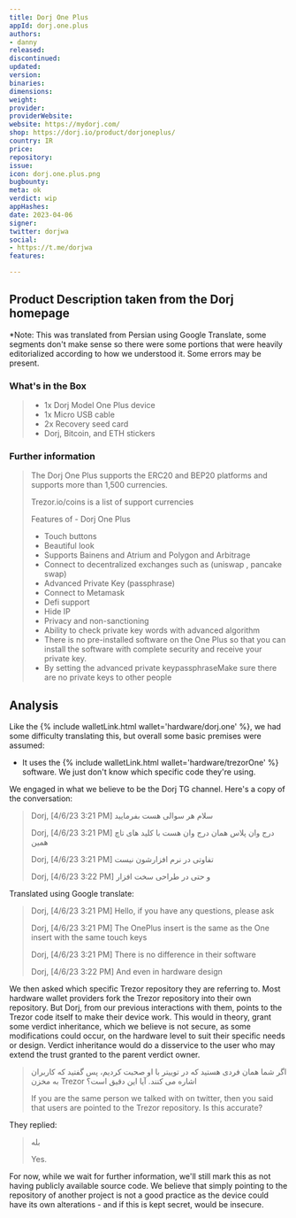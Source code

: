 ```yaml
---
title: Dorj One Plus
appId: dorj.one.plus
authors:
- danny
released: 
discontinued: 
updated: 
version: 
binaries: 
dimensions: 
weight: 
provider: 
providerWebsite: 
website: https://mydorj.com/
shop: https://dorj.io/product/dorjoneplus/
country: IR
price: 
repository: 
issue: 
icon: dorj.one.plus.png
bugbounty: 
meta: ok
verdict: wip
appHashes: 
date: 2023-04-06
signer: 
twitter: dorjwa
social:
- https://t.me/dorjwa
features: 

---
```


## Product Description taken from the Dorj homepage

*Note: This was translated from Persian using Google Translate, some segments don't make sense so there were some portions that were heavily editorialized 
according to how we understood it. Some errors may be present.

### What's in the Box 

> - 1x Dorj Model One Plus device
> - 1x Micro USB cable
> - 2x Recovery seed card
> - Dorj, Bitcoin, and ETH stickers

### Further information 

> The Dorj One Plus supports the ERC20 and BEP20 platforms and supports more than 1,500 currencies.
>
> Trezor.io/coins is a list of support currencies 
> 
> Features of - Dorj One Plus
> - Touch buttons
> - Beautiful look
> - Supports Bainens and Atrium and Polygon and Arbitrage 
> - Connect to decentralized exchanges such as (uniswap , pancake swap)
> - Advanced Private Key (passphrase)
> - Connect to Metamask
> - Defi support
> - Hide IP
> - Privacy and non-sanctioning
> - Ability to check private key words with advanced algorithm
> - There is no pre-installed software on the One Plus so that you can install the software with complete security and receive your private key.
> - By setting the advanced private keypassphraseMake sure there are no private keys to other people  

## Analysis 

Like the {% include walletLink.html wallet='hardware/dorj.one' %}, we had some difficulty translating this, but overall some basic premises were assumed: 

- It uses the {% include walletLink.html wallet='hardware/trezorOne' %} software. We just don't know which specific code they're using. 

We engaged in what we believe to be the Dorj TG channel. Here's a copy of the conversation: 

> Dorj, [4/6/23 3:21 PM]
> سلام هر سوالی هست بفرمایید
>
> Dorj, [4/6/23 3:21 PM]
> درج وان پلاس همان درج وان هست با کلید های تاچ همین
>
> Dorj, [4/6/23 3:21 PM]
> تفاوتی در نرم افزارشون نیست
>
> Dorj, [4/6/23 3:22 PM]
> و حتی در طراحی سخت افزار

Translated using Google translate: 

> Dorj, [4/6/23 3:21 PM]
> Hello, if you have any questions, please ask
>
> Dorj, [4/6/23 3:21 PM]
> The OnePlus insert is the same as the One insert with the same touch keys
>
> Dorj, [4/6/23 3:21 PM]
> There is no difference in their software
>
> Dorj, [4/6/23 3:22 PM]
> And even in hardware design

We then asked which specific Trezor repository they are referring to. Most hardware wallet providers fork the Trezor repository into their own repository. But Dorj, from our previous interactions with them, points to the Trezor code itself to make their device work. This would in theory, grant some verdict inheritance, which we believe is not secure, as some modifications could occur, on the hardware level to suit their specific needs or design. Verdict inheritance would do a disservice to the user who may extend the trust granted to the parent verdict owner. 

> اگر شما همان فردی هستید که در توییتر با او صحبت کردیم، پس گفتید که کاربران به مخزن Trezor اشاره می کنند. آیا این دقیق است؟
> 
> If you are the same person we talked with on twitter, then you said that users are pointed to the Trezor repository. Is this accurate?

They replied: 

> بله
>
> Yes. 

For now, while we wait for further information, we'll still mark this as not having publicly available source code. We believe that simply pointing to the repository of another project is not a good practice as the device could have its own alterations - and if this is kept secret, would be insecure. 





